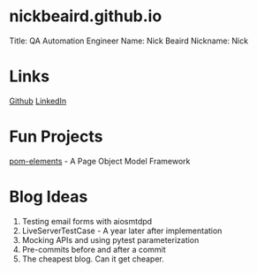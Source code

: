 # nickbeaird.github.io

Title: QA Automation Engineer
Name: Nick Beaird
Nickname: Nick

# Links

[Github](https://github.com/nickbeaird/nickbeaird.github.io)
[LinkedIn](https://www.linkedin.com/in/nbeaird/)

# Fun Projects

[pom-elements](https://github.com/nickbeaird/pom-elements) - A Page Object Model Framework

# Blog Ideas

1. Testing email forms with aiosmtdpd
1. LiveServerTestCase - A year later after implementation
1. Mocking APIs and using pytest parameterization
1. Pre-commits before and after a commit
1. The cheapest blog. Can it get cheaper.  